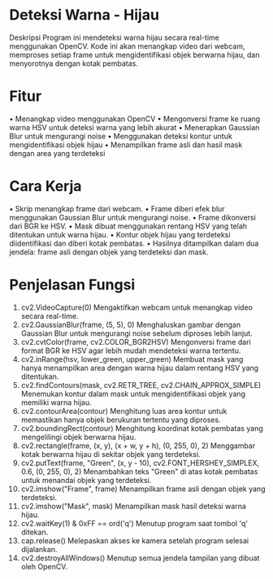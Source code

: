 # Deteksi Warna - Hijau
Deskripsi
Program ini mendeteksi warna hijau secara real-time menggunakan OpenCV. Kode ini akan menangkap video dari webcam, memproses setiap frame untuk mengidentifikasi objek berwarna hijau, dan menyorotnya dengan kotak pembatas.
# Fitur
•	Menangkap video menggunakan OpenCV
•	Mengonversi frame ke ruang warna HSV untuk deteksi warna yang lebih akurat
•	Menerapkan Gaussian Blur untuk mengurangi noise
•	Menggunakan deteksi kontur untuk mengidentifikasi objek hijau
•	Menampilkan frame asli dan hasil mask dengan area yang terdeteksi
# Cara Kerja
•	Skrip menangkap frame dari webcam.
•	Frame diberi efek blur menggunakan Gaussian Blur untuk mengurangi noise.
•	Frame dikonversi dari BGR ke HSV.
•	Mask dibuat menggunakan rentang HSV yang telah ditentukan untuk warna hijau.
•	Kontur objek hijau yang terdeteksi diidentifikasi dan diberi kotak pembatas.
•	Hasilnya ditampilkan dalam dua jendela: frame asli dengan objek yang terdeteksi dan mask.
# Penjelasan Fungsi
1.	cv2.VideoCapture(0)
Mengaktifkan webcam untuk menangkap video secara real-time.
2.	cv2.GaussianBlur(frame, (5, 5), 0)
Menghaluskan gambar dengan Gaussian Blur untuk mengurangi noise sebelum diproses lebih lanjut.
3.	cv2.cvtColor(frame, cv2.COLOR_BGR2HSV)
Mengonversi frame dari format BGR ke HSV agar lebih mudah mendeteksi warna tertentu.
4.	cv2.inRange(hsv, lower_green, upper_green)
Membuat mask yang hanya menampilkan area dengan warna hijau dalam rentang HSV yang ditentukan.
5.	cv2.findContours(mask, cv2.RETR_TREE, cv2.CHAIN_APPROX_SIMPLE)
Menemukan kontur dalam mask untuk mengidentifikasi objek yang memiliki warna hijau.
6.	cv2.contourArea(contour)
Menghitung luas area kontur untuk memastikan hanya objek berukuran tertentu yang diproses.
7.	cv2.boundingRect(contour)
Menghitung koordinat kotak pembatas yang mengelilingi objek berwarna hijau.
8.	cv2.rectangle(frame, (x, y), (x + w, y + h), (0, 255, 0), 2)
Menggambar kotak berwarna hijau di sekitar objek yang terdeteksi.
9.	cv2.putText(frame, "Green", (x, y - 10), cv2.FONT_HERSHEY_SIMPLEX, 0.6, (0, 255, 0), 2)
Menambahkan teks "Green" di atas kotak pembatas untuk menandai objek yang terdeteksi.
10.	cv2.imshow("Frame", frame)
Menampilkan frame asli dengan objek yang terdeteksi.
11.	cv2.imshow("Mask", mask)
Menampilkan mask hasil deteksi warna hijau.
12.	cv2.waitKey(1) & 0xFF == ord('q')
Menutup program saat tombol 'q' ditekan.
13.	cap.release()
Melepaskan akses ke kamera setelah program selesai dijalankan.
14.	cv2.destroyAllWindows()
Menutup semua jendela tampilan yang dibuat oleh OpenCV.
